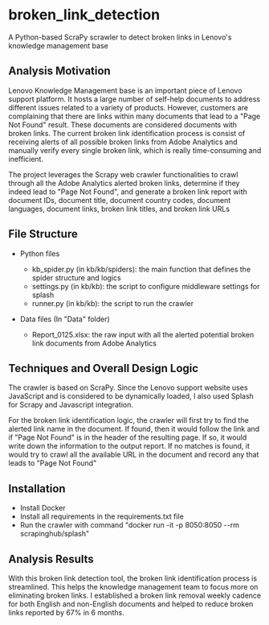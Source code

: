 # broken_link_detection
 A Python-based ScraPy scrawler to detect broken links in Lenovo's knowledge management base
 
 ## Analysis Motivation
 Lenovo Knowledge Management base is an important piece of Lenovo support platform. It hosts a large number of self-help documents to address different issues related to a variety of products. However, customers are complaining that there are links within many documents that lead to a "Page Not Found" result. These documents are considered documents with broken links. The current broken link identification process is consist of receiving alerts of all possible broken links from Adobe Analytics and manually verify every single broken link, which is really time-consuming and inefficient. 
 
 The project leverages the Scrapy web crawler functionalities to crawl through all the Adobe Analytics alerted broken links, determine if they indeed lead to "Page Not Found", and generate a broken link report with document IDs, document title, document country codes, document languages, document links, broken link titles, and broken link URLs

## File Structure
- Python files
  - kb_spider.py (in kb/kb/spiders): the main function that defines the spider structure and logics
  - settings.py (in kb/kb): the script to configure middleware settings for splash
  - runner.py (in kb/kb): the script to run the crawler

- Data files (In "Data" folder)
  - Report_0125.xlsx: the raw input with all the alerted potential broken link documents from Adobe Analytics
 
 ## Techniques and Overall Design Logic
The crawler is based on ScraPy. Since the Lenovo support website uses JavaScript and is considered to be dynamically loaded, I also used Splash for Scrapy and Javascript integration. 

For the broken link identification logic, the crawler will first try to find the alerted link name in the document. If found, then it would follow the link and if "Page Not Found" is in the header of the resulting page. If so, it would write down the information to the output report. If no matches is found, it would try to crawl all the available URL in the document and record any that leads to "Page Not Found"

## Installation
- Install Docker
- Install all requirements in the requirements.txt file
- Run the crawler with command "docker run -it -p 8050:8050 --rm scrapinghub/splash"

## Analysis Results
With this broken link detection tool, the broken link identification process is streamlined. This helps the knowledge management team to focus more on eliminating broken links. I established a broken link removal weekly cadence for both English and non-English documents and helped to reduce broken links reported by 67% in 6 months.

